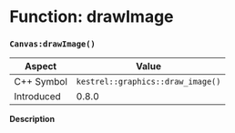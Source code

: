 
# Function: drawImage
### `Canvas:drawImage()`

| Aspect | Value |
| --- | --- |
| C++ Symbol | `kestrel::graphics::draw_image()` |
| Introduced | 0.8.0 |

**Description**


